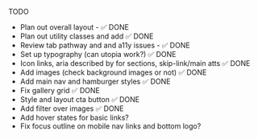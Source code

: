 TODO

- Plan out overall layout - ✅ DONE
- Plan out utility classes and add ✅ DONE
- Review tab pathway and and a11y issues - ✅ DONE
- Set up typography (can utopia work?) ✅ DONE
- Icon links, aria described by for sections, skip-link/main atts ✅ DONE
- Add images (check background images or not) ✅ DONE
- Add main nav and hamburger styles ✅ DONE
- Fix gallery grid ✅ DONE
- Style and layout cta button ✅ DONE
- Add filter over images ✅ DONE
- Add hover states for basic links?
- Fix focus outline on mobile nav links and bottom logo?
